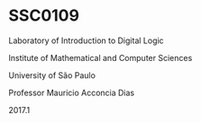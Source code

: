 # SSC0109
Laboratory of Introduction to Digital Logic

Institute of Mathematical and Computer Sciences

University of São Paulo

Professor Mauricio Acconcia Dias

2017.1
